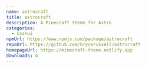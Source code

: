 ```yaml
---
name: astrocraft
title: astrocraft
description: A Minecraft theme for Astro
categories:
  - css+ui
npmUrl: https://www.npmjs.com/package/astrocraft
repoUrl: https://github.com/brycerussell/astrocraft
homepageUrl: https://minecraft-theme.netlify.app
downloads: 4
---
```

